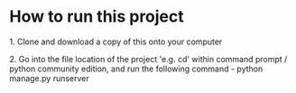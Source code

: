 <H1> How to run this project </H1>

<p> 1. Clone and download a copy of this onto your computer </p>

<p> 2. Go into the file location of the project 'e.g. cd' within command prompt / python community edition, and run the following command - python manage.py runserver </p>
